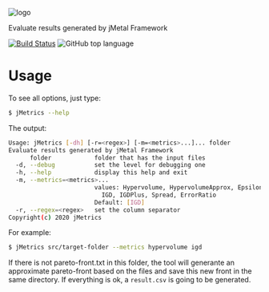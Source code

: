 
![logo](https://user-images.githubusercontent.com/114015/79403256-5bacee00-7f5c-11ea-8ce1-93e8128ac5d3.png)

Evaluate results generated by jMetal Framework

[![Build Status](https://travis-ci.org/thiagodnf/jmetrics.svg?branch=master)](https://travis-ci.org/thiagodnf/jmetrics)
![GitHub top language](https://img.shields.io/github/languages/top/thiagodnf/jmetrics)

# Usage

To see all options, just type:

```sh
$ jMetrics --help
```

The output:

```bash
Usage: jMetrics [-dh] [-r=<regex>] [-m=<metrics>...]... folder
Evaluate results generated by jMetal Framework
      folder            folder that has the input files
  -d, --debug           set the level for debugging one
  -h, --help            display this help and exit
  -m, --metrics=<metrics>...
                        values: Hypervolume, HypervolumeApprox, Epsilon, GD,
                          IGD, IGDPlus, Spread, ErrorRatio
                        Default: [IGD]
  -r, --regex=<regex>   set the column separator
Copyright(c) 2020 jMetrics
```

For example:

```bash
$ jMetrics src/target-folder --metrics hypervolume igd
```

If there is not pareto-front.txt in this folder, the tool will generante an approximate pareto-front based on the files and save this new front in the same directory. If everything is ok, a ```result.csv``` is going to be generated.
